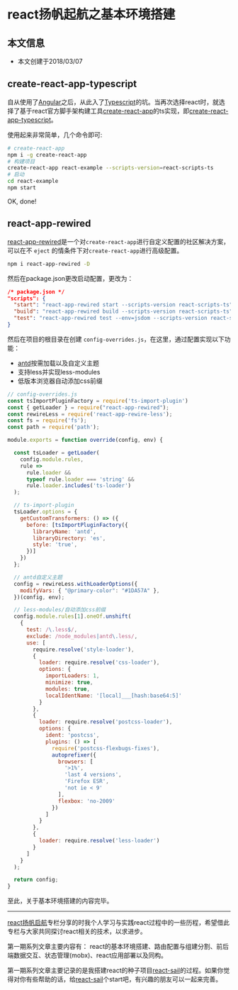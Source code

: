 # react扬帆起航之基本环境搭建

## 本文信息
+ 本文创建于2018/03/07

## create-react-app-typescript
自从使用了[Angular](https://angular.io)之后，从此入了[Typescript](https://www.typescriptlang.org)的坑。当再次选择react时，就选择了基于react官方脚手架构建工具[create-react-app](https://github.com/facebook/create-react-app)的ts实现，即[create-react-app-typescript](https://github.com/wmonk/create-react-app-typescript)。

使用起来非常简单，几个命令即可:

```bash
# create-react-app
npm i -g create-react-app
# 构建项目
create-react-app react-example --scripts-version=react-scripts-ts
# 启动
cd react-example
npm start
```

OK, done!

## react-app-rewired
[react-app-rewired](https://github.com/timarney/react-app-rewired)是一个对`create-react-app`进行自定义配置的社区解决方案，可以在不 `eject` 的情条件下对`create-react-app`进行高级配置。

```bash
npm i react-app-rewired -D
```

然后在package.json更改启动配置，更改为：
```json
/* package.json */
"scripts": {
  "start": "react-app-rewired start --scripts-version react-scripts-ts",
  "build": "react-app-rewired build --scripts-version react-scripts-ts",
  "test": "react-app-rewired test --env=jsdom --scripts-version react-scripts-ts",
}
```

然后在项目的根目录在创建 `config-overrides.js`，在这里，通过配置实现以下功能：

+ [antd](https://ant.design)按需加载以及自定义主题
+ 支持less并实现less-modules
+ 低版本浏览器自动添加css前缀

```javascript
// config-overrides.js
const tsImportPluginFactory = require('ts-import-plugin')
const { getLoader } = require("react-app-rewired");
const rewireLess = require('react-app-rewire-less');
const fs = require('fs');
const path = require('path');

module.exports = function override(config, env) {

  const tsLoader = getLoader(
    config.module.rules,
    rule =>
      rule.loader &&
      typeof rule.loader === 'string' &&
      rule.loader.includes('ts-loader')
  );

  // ts-import-plugin
  tsLoader.options = {
    getCustomTransformers: () => ({
      before: [tsImportPluginFactory({
        libraryName: 'antd',
        libraryDirectory: 'es',
        style: 'true',
      })]
    })
  };

  // antd自定义主题
  config = rewireLess.withLoaderOptions({
    modifyVars: { "@primary-color": "#1DA57A" },
  })(config, env);

  // less-modules/自动添加css前缀
  config.module.rules[1].oneOf.unshift(
    {
      test: /\.less$/,
      exclude: /node_modules|antd\.less/,
      use: [
        require.resolve('style-loader'),
        {
          loader: require.resolve('css-loader'),
          options: {
            importLoaders: 1,
            minimize: true,
            modules: true,
            localIdentName: '[local]___[hash:base64:5]'
          }
        },
        {
          loader: require.resolve('postcss-loader'),
          options: {
            ident: 'postcss',
            plugins: () => [
              require('postcss-flexbugs-fixes'),
              autoprefixer({
                browsers: [
                  '>1%',
                  'last 4 versions',
                  'Firefox ESR',
                  'not ie < 9'
                ],
                flexbox: 'no-2009'
              })
            ]
          }
        },
        {
          loader: require.resolve('less-loader')
        }
      ]
    }
  );

  return config;
}
```

至此，关于基本环境搭建的内容完毕。

***

[react扬帆启航](https://segmentfault.com/blog/react-sail)专栏分享的时我个人学习与实践react过程中的一些历程，希望借此专栏与大家共同探讨react相关的技术，以求进步。

第一期系列文章主要内容有： react的基本环境搭建、路由配置与组建分割、前后端数据交互、状态管理(mobx)、react应用部署以及同构。

第一期系列文章主要记录的是我搭建react的种子项目[react-sail](https://github.com/vdfor/react-sail)的过程。如果你觉得对你有些帮助的话，给[react-sail](https://github.com/vdfor/react-sail)个start吧，有兴趣的朋友可以一起来完善。
